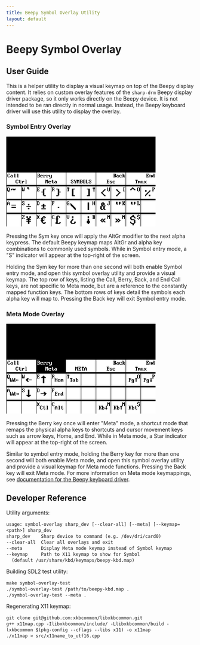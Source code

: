 ```yaml
---
title: Beepy Symbol Overlay Utility
layout: default
---
```


# Beepy Symbol Overlay

## User Guide

This is a helper utility to display a visual keymap on top of the Beepy display content. It relies on custom overlay features of the `sharp-drm` Beepy display driver package, so it only works directly on the Beepy device. It is not intended to be ran directly in normal usage. Instead, the Beepy keyboard driver will use this utility to display the overlay.

### Symbol Entry Overlay

![Symbol entry overlay](assets/overlay-symbol.png)

Pressing the Sym key once will apply the AltGr modifier to the next alpha keypress. The default Beepy keymap maps AltGr and alpha key combinations to commonly used symbols. While in Symbol entry mode, a "S" indicator will appear at the top-right of the screen.

Holding the Sym key for more than one second will both enable Symbol entry mode, and open this symbol overlay utility and provide a visual keymap. The top row of keys, listing the Call, Berry, Back, and End Call keys, are not specific to Meta mode, but are a reference to the constantly mapped function keys. The bottom rows of keys detail the symbols each alpha key will map to. Pressing the Back key will exit Symbol entry mode.

### Meta Mode Overlay

![Meta mode overlay](assets/overlay-meta.png)

Pressing the Berry key once will enter "Meta" mode, a shortcut mode that remaps the physical alpha keys to shortcuts and cursor movement keys such as arrow keys, Home, and End. While in Meta mode, a Star indicator will appear at the top-right of the screen.

Similar to symbol entry mode, holding the Berry key for more than one second will both enable Meta mode, and open this symbol overlay utility and provide a visual keymap for Meta mode functions. Pressing the Back key will exit Meta mode. For more information on Meta mode keymappings, see [documentation for the Beepy keyboard driver](https://github.com/ardangelo/beepberry-keyboard-driver#meta-mode).

## Developer Reference

Utility arguments:

```
usage: symbol-overlay sharp_dev [--clear-all] [--meta] [--keymap=<path>] sharp_dev
sharp_dev    Sharp device to command (e.g. /dev/dri/card0)
--clear-all  Clear all overlays and exit
--meta       Display Meta mode keymap instead of Symbol keymap
--keymap     Path to X11 keymap to show for Symbol
  (default /usr/share/kbd/keymaps/beepy-kbd.map)
```

Building SDL2 test utility:

```
make symbol-overlay-test
./symbol-overlay-test /path/to/beepy-kbd.map .
./symbol-overlay-test --meta .
```

Regenerating X11 keymap:

```
git clone git@github.com:xkbcommon/libxkbcommon.git
g++ x11map.cpp -Ilibxkbcommon/include/ -Llibxkbcommon/build -lxkbcommon $(pkg-config --cflags --libs x11) -o x11map
./x11map > src/x11name_to_utf16.cpp
```
